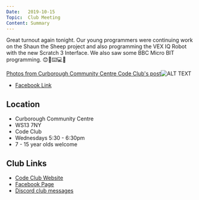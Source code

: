 ```yaml
---
Date:   2019-10-15
Topic:  Club Meeting
Content: Summary
---
```

Great turnout again tonight. Our young programmers were continuing work on the Shaun the Sheep project and also programming the VEX IQ Robot with the new Scratch 3 Interface. We also saw some BBC Micro BIT programming. 😊📀⌨️💻💾

[Photos from Curborough Community Centre Code Club's post](https://www.facebook.com/1481985248595237/posts/2310727085721045/)![ALT TEXT](https://scontent.fbhx6-1.fna.fbcdn.net/v/t1.6435-9/72567530_2310720285721725_293348834707243008_n.jpg?_nc_cat=104&ccb=1-7&_nc_sid=dd63ad&_nc_ohc=k2vZ358C2McAX8U2BpX&_nc_ht=scontent.fbhx6-1.fna&edm=AKK4YLsEAAAA&oh=00_AfCAoOqrapUK0GR5MfmLxGkC__bulN0p_gWyngKSqoIJVQ&oe=654E2C96)

* [Facebook Link](https://www.facebook.com/1481985248595237/posts/2310727085721045/)

## Location

* Curborough Community Centre
* WS13 7NY
* Code Club
* Wednesdays 5:30 - 6:30pm
* 7 - 15 year olds welcome

## Club Links

* [Code Club Website](https://lichfield-code-club.github.io/)
* [Facebook Page](https://www.facebook.com/LichfieldCoders)
* [Discord club messages](https://discord.gg/szz6xGK)
